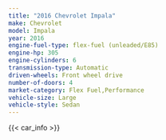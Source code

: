 ```yaml
---
title: "2016 Chevrolet Impala"
make: Chevrolet
model: Impala
year: 2016
engine-fuel-type: flex-fuel (unleaded/E85)
engine-hp: 305
engine-cylinders: 6
transmission-type: Automatic
driven-wheels: Front wheel drive
number-of-doors: 4
market-category: Flex Fuel,Performance
vehicle-size: Large
vehicle-style: Sedan
---
```


{{< car_info >}}
